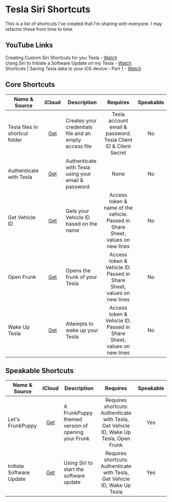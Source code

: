 # Tesla Siri Shortcuts

This is a list of shortcuts I've created that I'm sharing with everyone. I may refactor these from time to time.

## YouTube Links

Creating Custom Siri Shortcuts for you Tesla - [Watch](https://youtu.be/I8koTRZGmIw)  
Using Siri to Initiate a Software Update on my Tesla - [Watch](https://youtu.be/PLJmQWN9qY8)  
Shortcuts | Saving Tesla data to your iOS device - Part 1 - [Watch](https://youtu.be/gLXSNbGiz0w)  

## Core Shortcuts
| Name & Source | iCloud | Description | Requires | Speakable |
| ------------- | :----: | ----------- | :-------------: | :-------: |
| Tesla files In shortcut folder | [Get](https://www.icloud.com/shortcuts/62309c5754a84516a04f0a93cd22174a) | Creates your credentials file and an empty access file | Tesla account email & password; Tesla Client ID & Client Secret | No |
| Authenticate with Tesla | [Get](https://www.icloud.com/shortcuts/cbb40ad31e9646faa280c06fa8ce4d73) | Authenticate with Tesla using your email & password | None | No |
| Get Vehicle ID | [Get](https://www.icloud.com/shortcuts/1c8beaf82cd045188531824b52830fd2) | Gets your Vehicle ID based on the name | Access token & name of the vehicle. Passed in Share Sheet, values on new lines | No |
| Open Frunk | [Get](https://www.icloud.com/shortcuts/3af21c1fe8c44e99adc6fa2110e96f48) | Opens the frunk of your Tesla | Access token & Vehicle ID. Passed in Share Sheet, values on new lines | No |
| Wake Up Tesla | [Get](https://www.icloud.com/shortcuts/5b19450f575b4a12b9ab1699157d31e3) | Attempts to wake up your Tesla | Access token & Vehicle ID. Passed in Share Sheet, values on new lines | No |

## Speakable Shortcuts
| Name & Source | iCloud | Description | Requires | Speakable |
| ------------- | :----: | ----------- | :-------------: | :-------: |
| Let's FrunkPuppy | [Get](https://www.icloud.com/shortcuts/5f5eaa60e86d43a98c29b1486a954286) | A FrunkPuppy themed version of opening your Frunk | Requires shortcuts: Authenticate with Tesla, Get Vehicle ID, Wake Up Tesla, Open Frunk | Yes |
| Initiate Software Update | [Get](https://www.icloud.com/shortcuts/8754a99b8c61417da17f6613eeb537e8) | Using Siri to start the software update | Requires shortcuts: Authenticate with Tesla, Get Vehicle ID, Wake Up Tesla | Yes |
